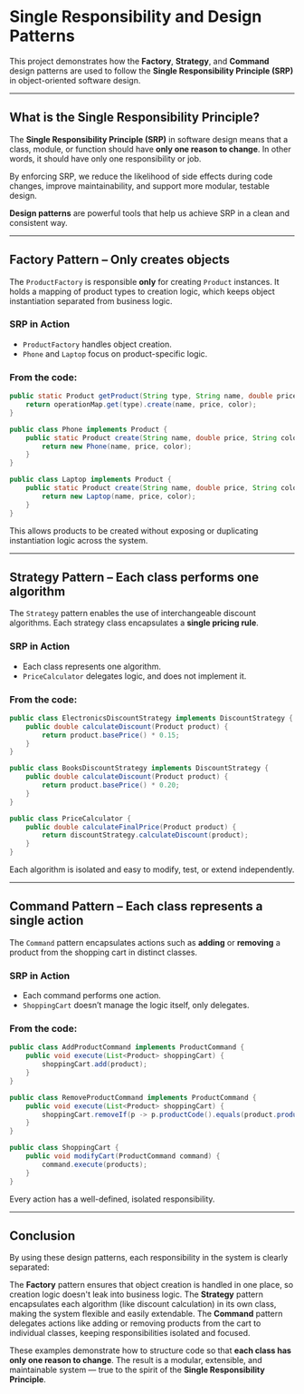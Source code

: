# Single Responsibility and Design Patterns

This project demonstrates how the **Factory**, **Strategy**, and **Command** design patterns are used to follow the **Single Responsibility Principle (SRP)** in object-oriented software design.

---

##  What is the Single Responsibility Principle?

The **Single Responsibility Principle (SRP)** in software design means that a class, module, or function should have **only one reason to change**. In other words, it should have only one responsibility or job.

By enforcing SRP, we reduce the likelihood of side effects during code changes, improve maintainability, and support more modular, testable design.

**Design patterns** are powerful tools that help us achieve SRP in a clean and consistent way.

---

## Factory Pattern – Only creates objects

The `ProductFactory` is responsible **only** for creating `Product` instances. It holds a mapping of product types to creation logic, which keeps object instantiation separated from business logic.

###  SRP in Action

- `ProductFactory` handles object creation.
- `Phone` and `Laptop` focus on product-specific logic.

###  From the code:

```java
public static Product getProduct(String type, String name, double price, String color) {
    return operationMap.get(type).create(name, price, color);
}
```

```java
public class Phone implements Product {
    public static Product create(String name, double price, String color) {
        return new Phone(name, price, color);
    }
}
```

```java
public class Laptop implements Product {
    public static Product create(String name, double price, String color) {
        return new Laptop(name, price, color);
    }
}
```

This allows products to be created without exposing or duplicating instantiation logic across the system.

---

##  Strategy Pattern – Each class performs one algorithm

The `Strategy` pattern enables the use of interchangeable discount algorithms. Each strategy class encapsulates a **single pricing rule**.

###  SRP in Action

- Each class represents one algorithm.
- `PriceCalculator` delegates logic, and does not implement it.

###  From the code:

```java
public class ElectronicsDiscountStrategy implements DiscountStrategy {
    public double calculateDiscount(Product product) {
        return product.basePrice() * 0.15;
    }
}
```

```java
public class BooksDiscountStrategy implements DiscountStrategy {
    public double calculateDiscount(Product product) {
        return product.basePrice() * 0.20;
    }
}
```

```java
public class PriceCalculator {
    public double calculateFinalPrice(Product product) {
        return discountStrategy.calculateDiscount(product);
    }
}
```

Each algorithm is isolated and easy to modify, test, or extend independently.

---

##  Command Pattern – Each class represents a single action

The `Command` pattern encapsulates actions such as **adding** or **removing** a product from the shopping cart in distinct classes.

###  SRP in Action

- Each command performs one action.
- `ShoppingCart` doesn’t manage the logic itself, only delegates.

###  From the code:

```java
public class AddProductCommand implements ProductCommand {
    public void execute(List<Product> shoppingCart) {
        shoppingCart.add(product);
    }
}
```

```java
public class RemoveProductCommand implements ProductCommand {
    public void execute(List<Product> shoppingCart) {
        shoppingCart.removeIf(p -> p.productCode().equals(product.productCode()));
    }
}
```

```java
public class ShoppingCart {
    public void modifyCart(ProductCommand command) {
        command.execute(products);
    }
}
```

Every action has a well-defined, isolated responsibility.

---

## Conclusion

By using these design patterns, each responsibility in the system is clearly separated:

The **Factory** pattern ensures that object creation is handled in one place, so creation logic doesn't leak into business logic. The **Strategy** pattern encapsulates each algorithm (like discount calculation) in its own class, making the system flexible and easily extendable. The **Command** pattern delegates actions like adding or removing products from the cart to individual classes, keeping responsibilities isolated and focused.

These examples demonstrate how to structure code so that **each class has only one reason to change**. The result is a modular, extensible, and maintainable system — true to the spirit of the **Single Responsibility Principle**.
